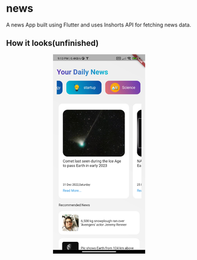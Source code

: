# news

A news App built using Flutter and uses Inshorts API for fetching news data.

## How it looks(unfinished)
<p align = "center">
<img width = 250 src = "./design/unfinishedUI3.jpg">
</p>